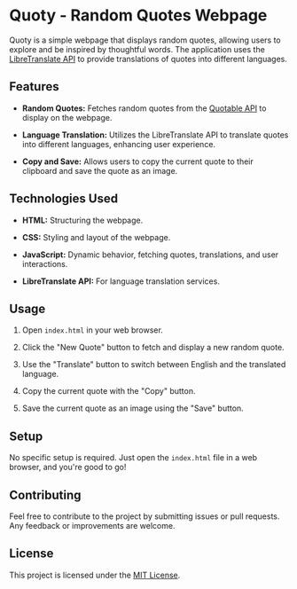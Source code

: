 # Quoty - Random Quotes Webpage

Quoty is a simple webpage that displays random quotes, allowing users to explore and be inspired by thoughtful words. The application uses the [LibreTranslate API](https://libretranslate.de/) to provide translations of quotes into different languages.

## Features

- **Random Quotes:** Fetches random quotes from the [Quotable API](https://api.quotable.io/random) to display on the webpage.

- **Language Translation:** Utilizes the LibreTranslate API to translate quotes into different languages, enhancing user experience.

- **Copy and Save:** Allows users to copy the current quote to their clipboard and save the quote as an image.

## Technologies Used

- **HTML:** Structuring the webpage.

- **CSS:** Styling and layout of the webpage.

- **JavaScript:** Dynamic behavior, fetching quotes, translations, and user interactions.

- **LibreTranslate API:** For language translation services.

## Usage

1. Open `index.html` in your web browser.

2. Click the "New Quote" button to fetch and display a new random quote.

3. Use the "Translate" button to switch between English and the translated language.

4. Copy the current quote with the "Copy" button.

5. Save the current quote as an image using the "Save" button.

## Setup

No specific setup is required. Just open the `index.html` file in a web browser, and you're good to go!

## Contributing

Feel free to contribute to the project by submitting issues or pull requests. Any feedback or improvements are welcome.

## License

This project is licensed under the [MIT License](LICENSE).

